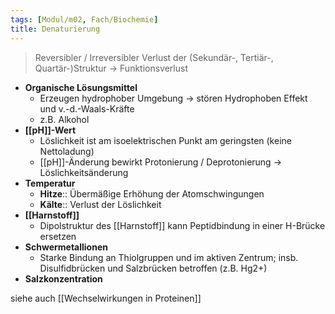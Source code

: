 ```yaml
---
tags: [Modul/m02, Fach/Biochemie]
title: Denaturierung
---
```

> Reversibler / Irreversibler Verlust der (Sekundär-, Tertiär-, Quartär-)Struktur → Funktionsverlust

- **Organische Lösungsmittel**
    - Erzeugen hydrophober Umgebung → stören Hydrophoben Effekt und v.-d.-Waals-Kräfte
    - z.B. Alkohol
- **[[pH]]-Wert**
    - Löslichkeit ist am isoelektrischen Punkt am geringsten (keine Nettoladung)
    - [[pH]]-Änderung bewirkt Protonierung / Deprotonierung → Löslichkeitsänderung
- **Temperatur**
    - **Hitze**:: Übermäßige Erhöhung der Atomschwingungen
    - **Kälte**:: Verlust der Löslichkeit
- **[[Harnstoff]]**
    - Dipolstruktur des [[Harnstoff]] kann Peptidbindung in einer H-Brücke ersetzen
- **Schwermetallionen**
    - Starke Bindung an Thiolgruppen und im aktiven Zentrum; insb. Disulfidbrücken und Salzbrücken betroffen (z.B. Hg2+)
- **Salzkonzentration**

siehe auch [[Wechselwirkungen in Proteinen]]

